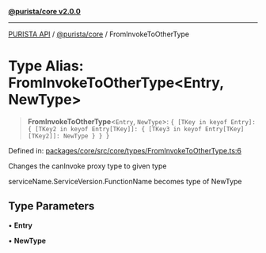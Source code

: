 [**@purista/core v2.0.0**](../README.md)

***

[PURISTA API](../../../packages.md) / [@purista/core](../README.md) / FromInvokeToOtherType

# Type Alias: FromInvokeToOtherType\<Entry, NewType\>

> **FromInvokeToOtherType**\<`Entry`, `NewType`\>: `{ [TKey in keyof Entry]: { [TKey2 in keyof Entry[TKey]]: { [TKey3 in keyof Entry[TKey][TKey2]]: NewType } } }`

Defined in: [packages/core/src/core/types/FromInvokeToOtherType.ts:6](https://github.com/puristajs/purista/blob/master/packages/core/src/core/types/FromInvokeToOtherType.ts#L6)

Changes the canInvoke proxy type to given type

serviceName.ServiceVersion.FunctionName becomes type of NewType

## Type Parameters

• **Entry**

• **NewType**
